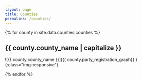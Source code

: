 ```yaml
---
layout: page
title: Counties
permalink: /counties/
---
```


{% for county in site.data.counties.counties %}
## {{ county.county_name | capitalize }}

![{{ county.county_name }}]({{  county.party_registration_graph}} ){:class="img-responsive"}

{% endfor %}
